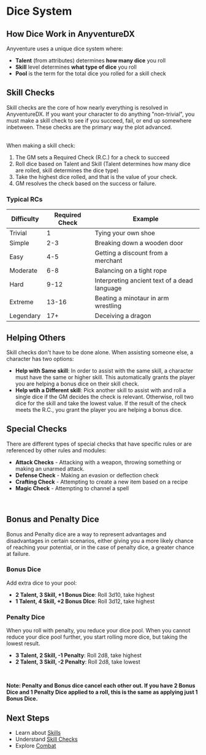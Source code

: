 # Dice System

## How Dice Work in AnyventureDX
<div class="triangle-line"></div>
Anyventure uses a unique dice system where:  

<br>

- **Talent** (from attributes) determines **how many dice** you roll
- **Skill** level determines **what type of dice** you roll
- **Pool** is the term for the total dice you rolled for a skill check

## Skill Checks
<div class="triangle-line"></div>
Skill checks are the core of how nearly everything is resolved in AnyventureDX. If you want your character to do anything "non-trivial", you must make a skill check to see if you succeed, fail, or end up somewhere inbetween. These checks are the primary 
way the plot advanced.

<br>
<br>
 
When making a skill check:
1. The GM sets a Required Check (R.C.) for a check to succeed
2. Roll dice based on Talent and Skill (Talent determines how many dice are rolled, skill determines the dice type)
3. Take the highest dice rolled, and that is the value of your check.
4. GM resolves the check based on the success or failure.

### Typical RCs
| Difficulty | Required Check | Example |
|------------|----------|------------------------------------------|
|Trivial     |1         |Tying your own shoe           |
|Simple      |2-3       |Breaking down a wooden door           |
|Easy        |4-5       |Getting a discount from a merchant          |
|Moderate    |6-8       |Balancing on a tight rope           |
|Hard        |9-12      |Interpreting ancient text of a dead language           |
|Extreme     |13-16     |Beating a minotaur in arm wrestling           |
|Legendary   |17+       |Deceiving a dragon           |


## Helping Others
<div class="triangle-line"></div>
Skill checks don't have to be done alone. When assisting someone else, a character has two options:

<br> 

- **Help with Same skill**: In order to assist with the same skill, a character must have the same or higher skill. This automatically grants the player you are helping a bonus dice on their skill check.
- **Help wtih a Different skill**: Pick another skill to assist with and roll a single dice if the GM decides the check is relevant. Otherwise, roll two dice for the skill and take the lowest value. If the result of the check meets the R.C., you grant the player you are helping a bonus dice.


## Special Checks
<div class="triangle-line"></div>
There are different types of special checks that have specific rules or are referenced by other rules and modules:

<br> 

- **Attack Checks** - Attacking with a weapon, throwing something or making an unarmed attack.
- **Defense Check** - Making an evasion or deflection check
- **Crafting Check** - Attempting to create a new item based on a recipe
- **Magic Check** - Attempting to channel a spell

<br> 




## Bonus and Penalty Dice
<div class="triangle-line"></div>

Bonus and Penalty dice are a way to represent advantages and disadvantages in certain scenarios, either giving you a more likely chance of reaching your potential, or in the case of penalty dice, a greater chance at failure.

### Bonus Dice
Add extra dice to your pool:
- **2 Talent, 3 Skill, +1 Bonus Dice**: Roll 3d10, take highest
- **1 Talent, 4 Skill, +2 Bonus DIce**: Roll 3d12, take highest

### Penalty Dice
When you roll with penalty, you reduce your dice pool. When you cannot reduce your dice pool further, you start rolling more dice, but taking the lowest result.
- **3 Talent, 2 Skill, -1 Penalty**: Roll 2d8, take highest
- **2 Talent, 3 Skill, -2 Penalty**: Roll 2d8, take lowest

<br>

**Note: Penalty and Bonus dice cancel each other out. If you have 2 Bonus Dice and 1 Penalty Dice applied to a roll, this is the same as applying just 1 Bonus Dice.**




## Next Steps

- Learn about [Skills](/wiki/skills)
- Understand [Skill Checks](/wiki/checks)
- Explore [Combat](/wiki/combat-basics)